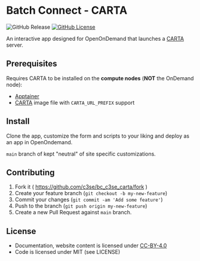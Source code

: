 # Batch Connect - CARTA

![GitHub Release](https://img.shields.io/github/release/c3se/bc_c3se_carta.svg)
[![GitHub License](https://img.shields.io/badge/license-MIT-green.svg)](https://opensource.org/licenses/MIT)

An interactive app designed for OpenOnDemand that launches a [CARTA](https://cartavis.org/) server.

## Prerequisites

Requires CARTA to be installed on the **compute nodes** (**NOT** the OnDemand node):

- [Apptainer](https://apptainer.org/)
- [CARTA](https://cartavis.org/) image file with `CARTA_URL_PREFIX` support

## Install

Clone the app, customize the form and scripts to your liking and deploy as an app in OpenOndemand.

`main` branch of kept "neutral" of site specific customizations.

## Contributing

1. Fork it ( <https://github.com/c3se/bc_c3se_carta/fork> )
2. Create your feature branch (`git checkout -b my-new-feature`)
3. Commit your changes (`git commit -am 'Add some feature'`)
4. Push to the branch (`git push origin my-new-feature`)
5. Create a new Pull Request against `main` branch.

## License

* Documentation, website content is licensed under
  [CC-BY-4.0](https://creativecommons.org/licenses/by/4.0/)
* Code is licensed under MIT (see LICENSE)
